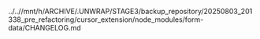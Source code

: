 ../..//mnt/h/ARCHIVE/.UNWRAP/STAGE3/backup_repository/20250803_201338_pre_refactoring/cursor_extension/node_modules/form-data/CHANGELOG.md